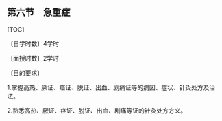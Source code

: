 ## 第六节　急重症

[TOC]

〔自学时数〕4学时

〔面授时数〕2学时

〔目的要求〕

1.掌握高热、厥证、痉证、脱证、出血、剧痛证等的病因、症状、针灸处方及治法。

2.熟悉高热、厥证、痉证、脱证、出血、剧痛等证的针灸处方方义。
